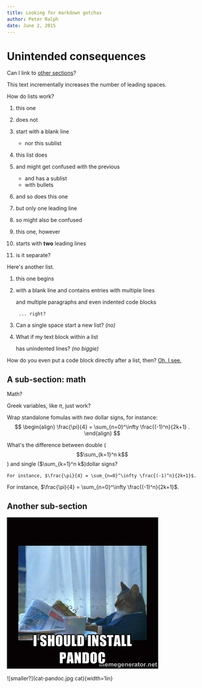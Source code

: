 ```yaml
---
title: Looking for markdown gotchas
author: Peter Ralph
date: June 2, 2015
---
```



# Unintended consequences

Can I link to [other sections](#another-sub-section)?

This text
 incrementally
  increases
   the number
    of leading
     spaces.

How do lists work?
1.  this one
2.  does not 
3.  start with a blank line
    * nor this sublist

1. this list does
2. and might get confused with the previous
    * and has a sublist
    * with bullets

1. and so does this one
2. but only one leading line 
3. so might also be confused


1. this one, however
2. starts with **two** leading lines
3. is it separate?

Here's another list.

1. this one begins
2. with a blank line
    and contains entries with multiple lines

    and multiple paragraphs
        and even indented code blocks

        ... right?

 

1.  Can a single space start a new list? *(no)*
2.  What if
    my text block within a list

    has unindented lines? *(no biggie)*


How do you even put a code block directly after a list, then?  [Oh, I see.](http://pandoc.org/README.html#ending-a-list)

## A sub-section: math

Math?

Greek variables, like $\pi$, just work?

Wrap standalone fomulas with *two* dollar signs,
for instance:
$$
\begin{align}
\frac{\pi}{4} = \sum_{n=0}^\infty \frac{(-1)^n}{2k+1} .
\end{align}
$$

What's the difference between double ($$\sum_{k=1}^n k$$) and single ($\sum_{k=1}^n k$)dollar signs?


```
For instance, $\frac{\pi}{4} = \sum_{n=0}^\infty \frac{(-1)^n}{2k+1}$.
```
For instance, $\frac{\pi}{4} = \sum_{n=0}^\infty \frac{(-1)^n}{2k+1}$.



## Another sub-section


![thanks, internet](cat-pandoc.jpg)

![smaller?](cat-pandoc.jpg cat){width=1in}
